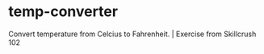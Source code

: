 temp-converter
==============
Convert temperature from Celcius to Fahrenheit. |
Exercise from Skillcrush 102
